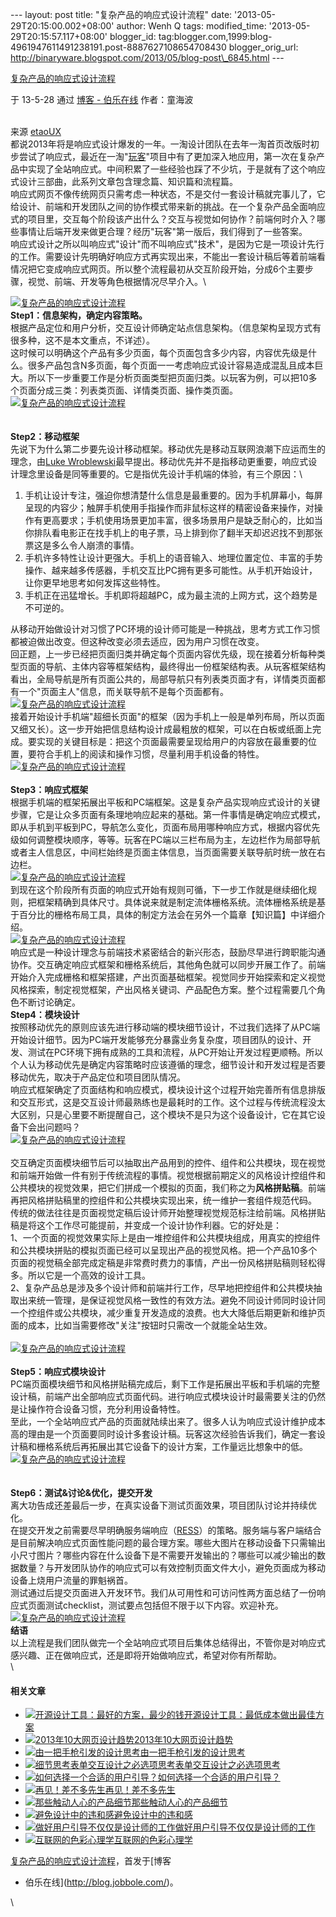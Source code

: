 --- layout: post title: "复杂产品的响应式设计流程" date:
'2013-05-29T20:15:00.002+08:00' author: Wenh Q tags: modified\_time:
'2013-05-29T20:15:57.117+08:00' blogger\_id:
tag:blogger.com,1999:blog-4961947611491238191.post-8887627108654708430
blogger\_orig\_url:
http://binaryware.blogspot.com/2013/05/blog-post\_6845.html ---

[复杂产品的响应式设计流程](http://blog.jobbole.com/40343/?utm_source=rss&utm_medium=rss&utm_campaign=%25e5%25a4%258d%25e6%259d%2582%25e4%25ba%25a7%25e5%2593%2581%25e7%259a%2584%25e5%2593%258d%25e5%25ba%2594%25e5%25bc%258f%25e8%25ae%25be%25e8%25ae%25a1%25e6%25b5%2581%25e7%25a8%258b)

于 13-5-28 通过 [博客 - 伯乐在线](http://blog.jobbole.com/) 作者：童海波

\
来源 [etaoUX](http://ux.etao.com/posts/802)\
都说2013年将是响应式设计爆发的一年。一淘设计团队在去年一淘首页改版时初步尝试了响应式，最近在一淘"[玩客](http://wanke.etao.com/ "玩客")"项目中有了更加深入地应用，第一次在复杂产品中实现了全站响应式。中间积累了一些经验也踩了不少坑，于是就有了这个响应式设计三部曲，此系列文章包含理念篇、知识篇和流程篇。\
响应式网页不像传统网页只需考虑一种状态，不是交付一套设计稿就完事儿了，它给设计、前端和开发团队之间的协作模式带来新的挑战。在一个复杂产品全面响应式的项目里，交互每个阶段该产出什么？交互与视觉如何协作？前端何时介入？哪些事情让后端开发来做更合理？经历"玩客"第一版后，我们得到了一些答案。\
响应式设计之所以叫响应式"设计"而不叫响应式"技术"，是因为它是一项设计先行的工作。需要设计先明确好响应方式再实现出来，不能出一套设计稿后等着前端看情况把它变成响应式网页。所以整个流程最初从交互阶段开始，分成6个主要步骤，视觉、前端、开发等角色根据情况尽早介入。\

[![复杂产品的响应式设计流程](http://cdn2.jobbole.com/2013/05/d86bbb8cdc879cb6d31f23e424a3ea8d-1024x542.jpeg "复杂产品的响应式设计流程")](http://cdn2.jobbole.com/2013/05/d86bbb8cdc879cb6d31f23e424a3ea8d-1024x542.jpeg "复杂产品的响应式设计流程")\
**Step1：信息架构，确定内容策略。**\
根据产品定位和用户分析，交互设计师确定站点信息架构。（信息架构呈现方式有很多种，这不是本文重点，不详述）。\
这时候可以明确这个产品有多少页面，每个页面包含多少内容，内容优先级是什么。很多产品包含N多页面，每个页面一一考虑响应式设计容易造成混乱且成本巨大。所以下一步重要工作是分析页面类型把页面归类。以玩客为例，可以把10多个页面分成三类：列表类页面、详情类页面、操作类页面。\
[![复杂产品的响应式设计流程](http://cdn2.jobbole.com/2013/05/11df100cb3cb20c3fa7fa477f7459896.jpeg "复杂产品的响应式设计流程")](http://cdn2.jobbole.com/2013/05/11df100cb3cb20c3fa7fa477f7459896.jpeg "复杂产品的响应式设计流程")\
\
\
**Step2：移动框架**\
先说下为什么第二步要先设计移动框架。移动优先是移动互联网浪潮下应运而生的理念，由[Luke
Wroblewski](http://www.lukew.com/resources/mobile_first.asp)最早提出。移动优先并不是指移动更重要，响应式设计理念里设备是同等重要的。它是指优先设计手机端的体验，有三个原因：\

1.  手机让设计专注，强迫你想清楚什么信息是最重要的。因为手机屏幕小，每屏呈现的内容少；触屏手机使用手指操作而非鼠标这样的精密设备来操作，对操作有更高要求；手机使用场景更加丰富，很多场景用户是缺乏耐心的，比如当你排队看电影正在找手机上的电子票，马上排到你了翻半天却迟迟找不到那张票这是多么令人崩溃的事情。
2.  手机许多特性让设计更强大。手机上的语音输入、地理位置定位、丰富的手势操作、越来越多传感器，手机交互比PC拥有更多可能性。从手机开始设计，让你更早地思考如何发挥这些特性。
3.  手机正在迅猛增长。手机即将超越PC，成为最主流的上网方式，这个趋势是不可逆的。

从移动开始做设计对习惯了PC环境的设计师可能是一种挑战，思考方式工作习惯都被迫做出改变。但这种改变必须去适应，因为用户习惯在改变。\
回正题，上一步已经把页面归类并确定每个页面内容优先级，现在接着分析每种类型页面的导航、主体内容等框架结构，最终得出一份框架结构表。从玩客框架结构看出，全局导航是所有页面公共的，局部导航只有列表类页面才有，详情类页面都有一个"页面主人"信息，而关联导航不是每个页面都有。\
[![复杂产品的响应式设计流程](http://cdn2.jobbole.com/2013/05/2f31a65f4178a6ab2980bf02df547925.jpeg "复杂产品的响应式设计流程")](http://cdn2.jobbole.com/2013/05/2f31a65f4178a6ab2980bf02df547925.jpeg "复杂产品的响应式设计流程")\
接着开始设计手机端"超细长页面"的框架（因为手机上一般是单列布局，所以页面又细又长）。这一步开始把信息结构设计成最粗放的框架，可以在白板或纸面上完成。要实现的关键目标是：把这个页面最需要呈现给用户的内容放在最重要的位置，要符合手机上的阅读和操作习惯，尽量利用手机设备的特性。\
[![复杂产品的响应式设计流程](http://cdn2.jobbole.com/2013/05/bc7ee617fa4bd386158f4d86a8f52383.jpeg "复杂产品的响应式设计流程")](http://cdn2.jobbole.com/2013/05/bc7ee617fa4bd386158f4d86a8f52383.jpeg "复杂产品的响应式设计流程")\
\
**Step3：响应式框架**\
根据手机端的框架拓展出平板和PC端框架。这是复杂产品实现响应式设计的关键步骤，它是让众多页面有条理地响应起来的基础。第一件事情是确定响应式模式，即从手机到平板到PC，导航怎么变化，页面布局用哪种响应方式，根据内容优先级如何调整模块顺序，等等。玩客在PC端以三栏布局为主，左边栏作为局部导航或者主人信息区，中间栏始终是页面主体信息，当页面需要关联导航时统一放在右边栏。\
[![复杂产品的响应式设计流程](http://cdn2.jobbole.com/2013/05/413c5c413e40b7d04561dd1eef7d1504.jpeg "复杂产品的响应式设计流程")](http://cdn2.jobbole.com/2013/05/413c5c413e40b7d04561dd1eef7d1504.jpeg "复杂产品的响应式设计流程")\
到现在这个阶段所有页面的响应式开始有规则可循，下一步工作就是继续细化规则，把框架精确到具体尺寸。具体说来就是制定流体栅格系统。流体栅格系统是基于百分比的栅格布局工具，具体的制定方法会在另外一个篇章【知识篇】中详细介绍。\
[![复杂产品的响应式设计流程](http://cdn2.jobbole.com/2013/05/e7ffa47d451a98083642a7f256607cfe.jpeg "复杂产品的响应式设计流程")](http://cdn2.jobbole.com/2013/05/e7ffa47d451a98083642a7f256607cfe.jpeg "复杂产品的响应式设计流程")\
响应式是一种设计理念与前端技术紧密结合的新兴形态，鼓励尽早进行跨职能沟通协作。交互确定响应式框架和栅格系统后，其他角色就可以同步开展工作了。前端开始介入完成栅格和框架搭建，产出页面基础框架。视觉同步开始探索和定义视觉风格探索，制定视觉框架，产出风格关键词、产品配色方案。整个过程需要几个角色不断讨论确定。\
**Step4：模块设计**\
按照移动优先的原则应该先进行移动端的模块细节设计，不过我们选择了从PC端开始设计细节。因为PC端开发能够充分暴露业务复杂度，项目团队的设计、开发、测试在PC环境下拥有成熟的工具和流程，从PC开始让开发过程更顺畅。所以个人认为移动优先是确定内容策略时应该遵循的理念，细节设计和开发过程是否要移动优先，取决于产品定位和项目团队情况。\
响应式框架确定了页面结构和响应模式，模块设计这个过程开始完善所有信息排版和交互形式，这是交互设计师最熟练也是最耗时的工作。这个过程与传统流程没太大区别，只是心里要不断提醒自己，这个模块不是只为这个设备设计，它在其它设备下会出问题吗？\
[![复杂产品的响应式设计流程](http://cdn2.jobbole.com/2013/05/a10fcbba6499a2c8e3799e49ed0eaf20.jpeg "复杂产品的响应式设计流程")](http://cdn2.jobbole.com/2013/05/a10fcbba6499a2c8e3799e49ed0eaf20.jpeg "复杂产品的响应式设计流程")\
\
交互确定页面模块细节后可以抽取出产品用到的控件、组件和公共模块，现在视觉和前端开始做一件有别于传统流程的事情。视觉根据前期定义的风格设计控组件和公共模块的视觉效果，把它们拼成一个模拟的页面，我们称之为**风格拼贴稿**。前端再把风格拼贴稿里的控组件和公共模块实现出来，统一维护一套组件规范代码。\
传统的做法往往是页面视觉定稿后设计师开始整理视觉规范标注给前端。风格拼贴稿是将这个工作尽可能提前，并变成一个设计协作利器。它的好处是：\
1、一个页面的视觉效果实际上是由一堆控组件和公共模块组成，用真实的控组件和公共模块拼贴的模拟页面已经可以呈现出产品的视觉风格。把一个产品10多个页面的视觉稿全部完成定稿是非常费时费力的事情，产出一份风格拼贴稿则轻松得多。所以它是一个高效的设计工具。\
2、复杂产品总是涉及多个设计师和前端并行工作，尽早地把控组件和公共模块抽取出来统一管理，是保证视觉风格一致性的有效方法。避免不同设计师同时设计同一个控组件或公共模块，减少重复开发造成的浪费。也大大降低后期更新和维护页面的成本，比如当需要修改"关注"按钮时只需改一个就能全站生效。\
\
[![复杂产品的响应式设计流程](http://cdn2.jobbole.com/2013/05/3a996c462a604fbc4c5a5cae69913807.jpeg "复杂产品的响应式设计流程")](http://cdn2.jobbole.com/2013/05/3a996c462a604fbc4c5a5cae69913807.jpeg "复杂产品的响应式设计流程")\
\
**Step5：响应式模块设计**\
PC端页面模块细节和风格拼贴稿完成后，剩下工作是拓展出平板和手机端的完整设计稿，前端产出全部响应式页面代码。进行响应式模块设计时最需要关注的仍然是让操作符合设备习惯，充分利用设备特性。\
至此，一个全站响应式产品的页面就陆续出来了。很多人认为响应式设计维护成本高的理由是一个页面要同时设计多套设计稿。玩客这次经验告诉我们，确定一套设计稿和栅格系统后再拓展出其它设备下的设计方案，工作量远比想象中的低。\
[![复杂产品的响应式设计流程](http://cdn2.jobbole.com/2013/05/f260658e847a7844d0483e9ef60a372c.jpeg "复杂产品的响应式设计流程")](http://cdn2.jobbole.com/2013/05/f260658e847a7844d0483e9ef60a372c.jpeg "复杂产品的响应式设计流程")\
\
\
**Step6：测试&讨论&优化，提交开发**\
离大功告成还差最后一步，在真实设备下测试页面效果，项目团队讨论并持续优化。\
在提交开发之前需要尽早明确服务端响应（[RESS](http://www.lukew.com/ff/entry.asp?1392)）的策略。服务端与客户端结合是目前解决响应式页面性能问题的最合理方案。哪些大图片在移动设备下只需输出小尺寸图片？哪些内容在什么设备下是不需要开发输出的？哪些可以减少输出的数据数量？与开发团队协作的响应式可以有效控制页面文件大小，避免页面成为移动设备上烧用户流量的罪魁祸首。\
测试通过后提交页面进入开发环节。我们从可用性和可访问性两方面总结了一份响应式页面测试checklist，测试要点包括但不限于以下内容。欢迎补充。\
[![复杂产品的响应式设计流程](http://cdn2.jobbole.com/2013/05/0ae973bc9416a0326da7b5b0b49fa7dc.jpeg "复杂产品的响应式设计流程")](http://cdn2.jobbole.com/2013/05/0ae973bc9416a0326da7b5b0b49fa7dc.jpeg "复杂产品的响应式设计流程")\
**结语**\
以上流程是我们团队做完一个全站响应式项目后集体总结得出，不管你是对响应式感兴趣、正在做响应式，还是即将开始做响应式，希望对你有所帮助。\
\

#### 相关文章

-   [![开源设计工具：最好的方案，最少的钱](http://cdn2.jobbole.com/2012/04/Open-Source-design-tools-Best-Solution-with-Minimal-Cost01-150x150.jpg)](http://blog.jobbole.com/16596/)[开源设计工具：最低成本做出最佳方案](http://blog.jobbole.com/16596/)
-   [![2013年10大网页设计趋势](http://cdn2.jobbole.com/2013/01/97868144-520x346-150x150.jpg)](http://blog.jobbole.com/31881/)[2013年10大网页设计趋势](http://blog.jobbole.com/31881/)
-   [![由一把手枪引发的设计思考](http://cdn2.jobbole.com/2012/02/Why-You-Need-Domain-Knowledge2-150x150.jpg)](http://blog.jobbole.com/13418/)[由一把手枪引发的设计思考](http://blog.jobbole.com/13418/)
-   [![细节思考表单交互设计之必选项思考](http://cdn2.jobbole.com/2011/11/detail-think-form-interactive1-150x150.jpg)](http://blog.jobbole.com/5520/)[表单交互设计之必选项思考](http://blog.jobbole.com/5520/)
-   [![如何选择一个合适的用户引导？](http://cdn2.jobbole.com/2013/05/96dda144ad345982d311dcde0df431adcaef84e6-150x150.png)](http://blog.jobbole.com/39920/)[如何选择一个合适的用户引导？](http://blog.jobbole.com/39920/)
-   [![再见！差不多先生](http://cdn2.jobbole.com/2011/12/1-150x150.png)](http://blog.jobbole.com/9957/)[再见！差不多先生](http://blog.jobbole.com/9957/)
-   [![那些触动人心的产品细节](http://cdn2.jobbole.com/2013/05/product-touching-details-01-150x91.jpg)](http://blog.jobbole.com/39114/)[那些触动人心的产品细节](http://blog.jobbole.com/39114/)
-   [![避免设计中的违和感](http://cdn2.jobbole.com/2013/05/google-150x150.jpg)](http://blog.jobbole.com/40294/)[避免设计中的违和感](http://blog.jobbole.com/40294/)
-   [![做好用户引导不仅仅是设计师的工作](http://cdn2.jobbole.com/2013/05/9b74d5b37bdcc194e3311b39abbfc5fe-150x150.png)](http://blog.jobbole.com/40059/)[做好用户引导不仅仅是设计师的工作](http://blog.jobbole.com/40059/)
-   [![互联网的色彩心理学](http://cdn2.jobbole.com/2013/05/internet-color-psy-01-150x150.jpg)](http://blog.jobbole.com/39343/)[互联网的色彩心理学](http://blog.jobbole.com/39343/)

[复杂产品的响应式设计流程](http://blog.jobbole.com/40343/)，首发于[博客
- 伯乐在线](http://blog.jobbole.com/)。

\

